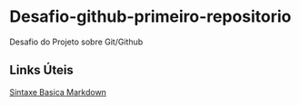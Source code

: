 # Desafio-github-primeiro-repositorio
Desafio do Projeto sobre Git/Github
## Links Úteis
[Sintaxe Basica Markdown](https://www.markdownguide.org/basic-syntax/)
